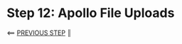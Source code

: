 # Step 12: Apollo File Uploads


[{]: <helper> (navStep)

⟸ <a href="step11.md">PREVIOUS STEP</a> <b>║</b>

[}]: #
